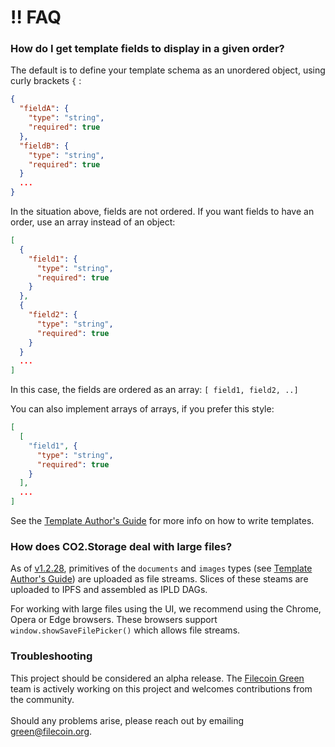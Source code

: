 # ‼ FAQ

### How do I get template fields to display in a given order?

The default is to define your template schema as an unordered object, using curly brackets `{` :

```json
{
  "fieldA": {
    "type": "string",
    "required": true
  },
  "fieldB": {
    "type": "string",
    "required": true
  }
  ...
}
```

In the situation above, fields are not ordered. If you want fields to have an order, use an array instead of an object:

```json
[
  { 
    "field1": {
      "type": "string",
      "required": true
    }
  },
  { 
    "field2": {
      "type": "string",
      "required": true
    }
  }
  ...
]
```

In this case, the fields are ordered as an array: `[ field1, field2, ..]`

You can also implement arrays of arrays, if you prefer this style:

```json
[
  [ 
    "field1", {
      "type": "string",
      "required": true
    }
  ],
  ...
]
```

See the [Template Author's Guide](template-authors-guide.md) for more info on how to write templates.

### How does CO2.Storage deal with large files?

As of [v1.2.28](https://www.npmjs.com/package/@co2-storage/js-api), primitives of the `documents` and `images` types (see [Template Author's Guide](template-authors-guide.md)) are uploaded as file streams. Slices of these steams are uploaded to IPFS and assembled as IPLD DAGs.&#x20;

For working with large files using the UI, we recommend using the Chrome, Opera or Edge browsers. These browsers support `window.showSaveFilePicker()` which allows file streams.

### Troubleshooting

This project should be considered an alpha release. The [Filecoin Green](https://green.filecoin.io/) team is actively working on this project and welcomes contributions from the community.\
\
Should any problems arise, please reach out by emailing [green@filecoin.org](mailto:green@filecoin.org).
